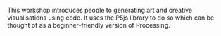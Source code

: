 This workshop introduces people to generating art and creative visualisations using code. It uses the P5js library to do so which can be thought of as a beginner-friendly version of Processing. 
